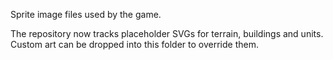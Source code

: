 Sprite image files used by the game.

The repository now tracks placeholder SVGs for terrain, buildings and units.
Custom art can be dropped into this folder to override them.
